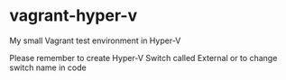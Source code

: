 # vagrant-hyper-v
My small Vagrant test environment in Hyper-V

Please remember to create Hyper-V Switch called External or to change switch name in code